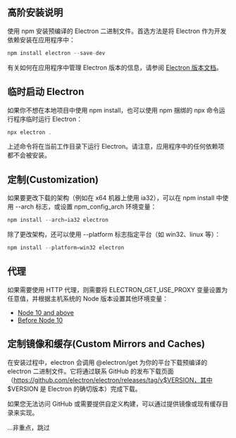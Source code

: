 ## 高阶安装说明

使用 npm 安装预编译的 Electron 二进制文件。首选方法是将 Electron 作为开发依赖安装在应用程序中：

```javascript
npm install electron --save-dev
```

有关如何在应用程序中管理 Electron 版本的信息，请参阅 [Electron 版本文档](https://www.electronjs.org/docs/latest/tutorial/electron-versioning)。

## 临时启动 Electron

如果你不想在本地项目中使用 npm install，也可以使用 npm 捆绑的 npx 命令运行程序临时运行 Electron：

```javascript
npx electron .
```

上述命令将在当前工作目录下运行 Electron。请注意，应用程序中的任何依赖项都不会被安装。

## 定制(Customization)

如果要更改下载的架构（例如在 x64 机器上使用 ia32），可以在 npm install 中使用 --arch 标志，或设置 npm_config_arch 环境变量：

```javascript
npm install --arch=ia32 electron
```

除了更改架构，还可以使用 --platform 标志指定平台（如 win32、linux 等）：

```javascript
npm install --platform=win32 electron
```

## 代理

如果需要使用 HTTP 代理，则需要将 ELECTRON_GET_USE_PROXY 变量设置为任意值，并根据主机系统的 Node 版本设置其他环境变量：

-   [Node 10 and above](https://github.com/gajus/global-agent/blob/v2.1.5/README.md#environment-variables)
-   [Before Node 10](https://github.com/np-maintain/global-tunnel/blob/v2.7.1/README.md#auto-config)

## 定制镜像和缓存(Custom Mirrors and Caches)

在安装过程中，electron 会调用 @electron/get 为你的平台下载预编译的 electron 二进制文件。它将通过联系 GitHub 的发布下载页面（https://github.com/electron/electron/releases/tag/v$VERSION，其中 \$VERSION 是 Electron 的确切版本）完成下载。

如果您无法访问 GitHub 或需要提供自定义构建，可以通过提供镜像或现有缓存目录来实现。

...非重点，跳过
